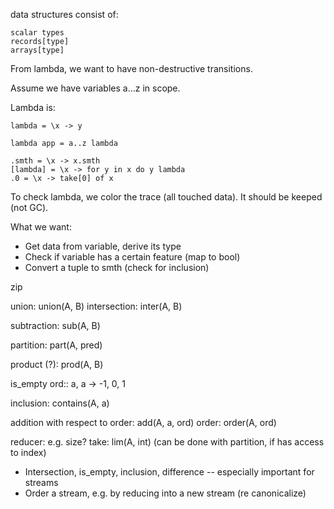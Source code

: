 data structures consist of:

```
scalar types
records[type]
arrays[type]
```

From lambda, we want to have non-destructive transitions.

Assume we have variables a...z in scope.

Lambda is:

```
lambda = \x -> y

lambda app = a..z lambda

.smth = \x -> x.smth
[lambda] = \x -> for y in x do y lambda
.0 = \x -> take[0] of x
```

To check lambda, we color the trace (all touched data). It should be keeped (not GC).

What we want:
- Get data from variable, derive its type
- Check if variable has a certain feature (map to bool)
- Convert a tuple to smth (check for inclusion)
  
zip

union: union(A, B)
intersection: inter(A, B)

subtraction: sub(A, B)

partition: part(A, pred)

product (?): prod(A, B)

is_empty
ord:: a, a -> -1, 0, 1

inclusion: contains(A, a)

addition with respect to order: add(A, a, ord)
order: order(A, ord)

reducer: e.g. size?
take: lim(A, int) (can be done with partition, if has access to index)

- Intersection, is_empty, inclusion, difference  -- especially important for streams
- Order a stream, e.g. by reducing into a new stream (re canonicalize)